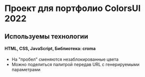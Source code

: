# Проект для портфолио ColorsUI 2022

## Используемы технологии
#### HTML, CSS, JavaScript, Библиотека: croma

- На "пробел" сменяются незаблокированные цвета
- Можно поделиться палитрой передав URL с генерируемыми параметрами
